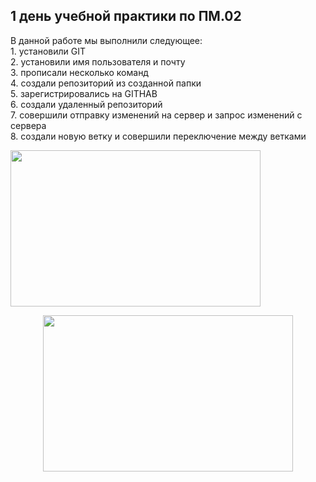 <h2>1 день учебной практики по ПМ.02</h2>
В данной работе мы выполнили следующее: <br>
1. установили GIT <br>
2. установили имя пользователя и почту <br>
3. прописали несколько команд <br>
4. создали репозиторий из созданной папки <br>
5. зарегистрировались на GITHAB <br>
6. создали удаленный репозиторий <br>
7. совершили отправку изменений на сервер и запрос изменений с сервера <br>
8. создали новую ветку и совершили переключение между ветками <br>
<p align="left">
  <img width="400" height="250" src="https://mosopora.ru/upload/000/u1/6e/f8/2ecf7f8e.jpg">
</p>
<p align="center">
  <img width="400" height="250" src="https://avatars.mds.yandex.net/i?id=eff6e7cae86eed257db147bcc32f327830cfbd8f-16273769-images-thumbs&n=13">
</p>


